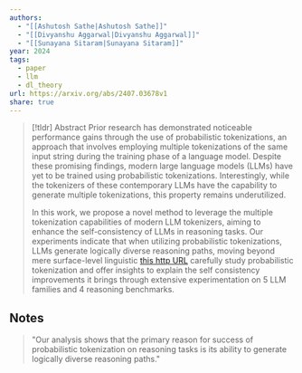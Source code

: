 ```yaml
---
authors:
  - "[[Ashutosh Sathe|Ashutosh Sathe]]"
  - "[[Divyanshu Aggarwal|Divyanshu Aggarwal]]"
  - "[[Sunayana Sitaram|Sunayana Sitaram]]"
year: 2024
tags:
  - paper
  - llm
  - dl_theory
url: https://arxiv.org/abs/2407.03678v1
share: true
---
```

> [!tldr] Abstract
> Prior research has demonstrated noticeable performance gains through the use of probabilistic tokenizations, an approach that involves employing multiple tokenizations of the same input string during the training phase of a language model. Despite these promising findings, modern large language models (LLMs) have yet to be trained using probabilistic tokenizations. Interestingly, while the tokenizers of these contemporary LLMs have the capability to generate multiple tokenizations, this property remains underutilized.  
> 
> In this work, we propose a novel method to leverage the multiple tokenization capabilities of modern LLM tokenizers, aiming to enhance the self-consistency of LLMs in reasoning tasks. Our experiments indicate that when utilizing probabilistic tokenizations, LLMs generate logically diverse reasoning paths, moving beyond mere surface-level linguistic [this http URL](http://diversity.we/) carefully study probabilistic tokenization and offer insights to explain the self consistency improvements it brings through extensive experimentation on 5 LLM families and 4 reasoning benchmarks.

## Notes

> "Our analysis shows that the primary reason for success of probabilistic tokenization on reasoning tasks is its ability to generate logically diverse reasoning paths." 


